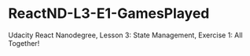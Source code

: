 # ReactND-L3-E1-GamesPlayed
Udacity React Nanodegree, Lesson 3: State Management, Exercise 1: All Together!
